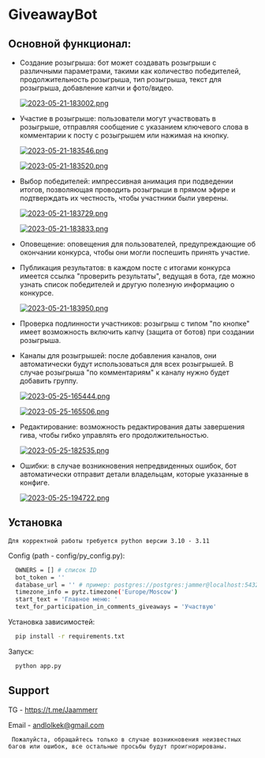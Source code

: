 
# GiveawayBot

## Основной функционал:

- Создание розыгрыша: бот может создавать розыгрыши с различными параметрами, такими как количество победителей, продолжительность розыгрыша, тип розыгрыша, текст для розыгрыша, добавление капчи и фото/видео. 

    [![2023-05-21-183002.png](https://i.postimg.cc/TPNx7QsV/2023-05-21-183002.png)](https://postimg.cc/f3d1k7Dy)
    
- Участие в розыгрыше: пользователи могут участвовать в розыгрыше, отправляя сообщение с указанием ключевого слова в комментарии к посту с розыгрышем или нажимая на кнопку. 

    [![2023-05-21-183546.png](https://i.postimg.cc/WzGbHggs/2023-05-21-183546.png)](https://postimg.cc/4H3gKKW0) 
    
    [![2023-05-21-183520.png](https://i.postimg.cc/yx48jvJf/2023-05-21-183520.png)](https://postimg.cc/PpyHrbQZ)

- Выбор победителей: импрессивная анимация при подведении итогов, позволяющая проводить розыгрыши в прямом эфире и подтверждать их честность, чтобы участники были уверены.

    [![2023-05-21-183729.png](https://i.postimg.cc/2y8XsfB3/2023-05-21-183729.png)](https://postimg.cc/wyZVNZ2d)

    [![2023-05-21-183833.png](https://i.postimg.cc/dQ4f8DzC/2023-05-21-183833.png)](https://postimg.cc/yW3nK666)

- Оповещение: оповещения для пользователей, предупреждающие об окончании конкурса, чтобы они могли поспешить принять участие.

- Публикация результатов: в каждом посте с итогами конкурса имеется ссылка "проверить результаты", ведущая в бота, где можно узнать список победителей и другую полезную информацию о конкурсе.

    [![2023-05-21-183950.png](https://i.postimg.cc/D08PQfXQ/2023-05-21-183950.png)](https://postimg.cc/FkXSN4G1)

- Проверка подлинности участников: розыгрыш с типом "по кнопке" имеет возможность включить капчу (защита от ботов) при создании розыгрыша.

- Каналы для розыгрышей: после добавления каналов, они автоматически будут использоваться для всех розыгрышей. В случае розыгрыша "по комментариям" к каналу нужно будет добавить группу.

    [![2023-05-25-165444.png](https://i.postimg.cc/wM19NC6F/2023-05-25-165444.png)](https://postimg.cc/8fV8Qnfr)

    [![2023-05-25-165506.png](https://i.postimg.cc/QCk4mbjP/2023-05-25-165506.png)](https://postimg.cc/hQv1PVzb)

- Редактирование: возможность редактирования даты завершения гива, чтобы гибко управлять его продолжительностью.

    [![2023-05-25-182535.png](https://i.postimg.cc/Cdp0BJmQ/2023-05-25-182535.png)](https://postimg.cc/T50FBj8V)

- Ошибки: в случае возникновения непредвиденных ошибок, бот автоматически отправит детали владельцам, которые указанные в конфиге.

    [![2023-05-25-194722.png](https://i.postimg.cc/Nf6TGk7y/2023-05-25-194722.png)](https://postimg.cc/QHMV05zs)

## Установка

``` Для корректной работы требуется python версии 3.10 - 3.11 ```

Config (path - config/py_config.py):
```bash
  OWNERS = [] # список ID
  bot_token = '' 
  database_url = '' # пример: postgres://postgres:jammer@localhost:5432/postgres
  timezone_info = pytz.timezone('Europe/Moscow')
  start_text = 'Главное меню: '
  text_for_participation_in_comments_giveaways = 'Участвую'

```

Установка зависимостей:
```bash
  pip install -r requirements.txt
```
    
Запуск:
```bash
  python app.py
```
## Support

TG - https://t.me/Jaammerr

Email - andlolkek@gmail.com

``` Пожалуйста, обращайтесь только в случае возникновения неизвестных багов или ошибок, все остальные просьбы будут проигнорированы.```


